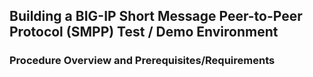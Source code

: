 ## Building a BIG-IP Short Message Peer-to-Peer Protocol (SMPP) Test / Demo Environment  

### Procedure Overview and Prerequisites/Requirements  





